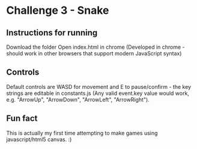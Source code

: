 # Challenge 3 - Snake

## Instructions for running

Download the folder
Open index.html in chrome (Developed in chrome - should work in other browsers that support modern JavaScript syntax)

## Controls
Default controls are WASD for movement and E to pause/confirm - the key strings are editable in constants.js (Any valid event.key value would work, e.g. "ArrowUp", "ArrowDown", "ArrowLeft", "ArrowRight").

## Fun fact
This is actually my first time attempting to make games using javascript/html5 canvas. :)